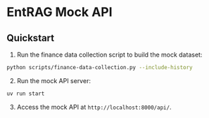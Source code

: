 # EntRAG Mock API

## Quickstart

1. Run the finance data collection script to build the mock dataset:

```bash
python scripts/finance-data-collection.py --include-history
```

2. Run the mock API server:

```bash
uv run start
```
3. Access the mock API at `http://localhost:8000/api/`.